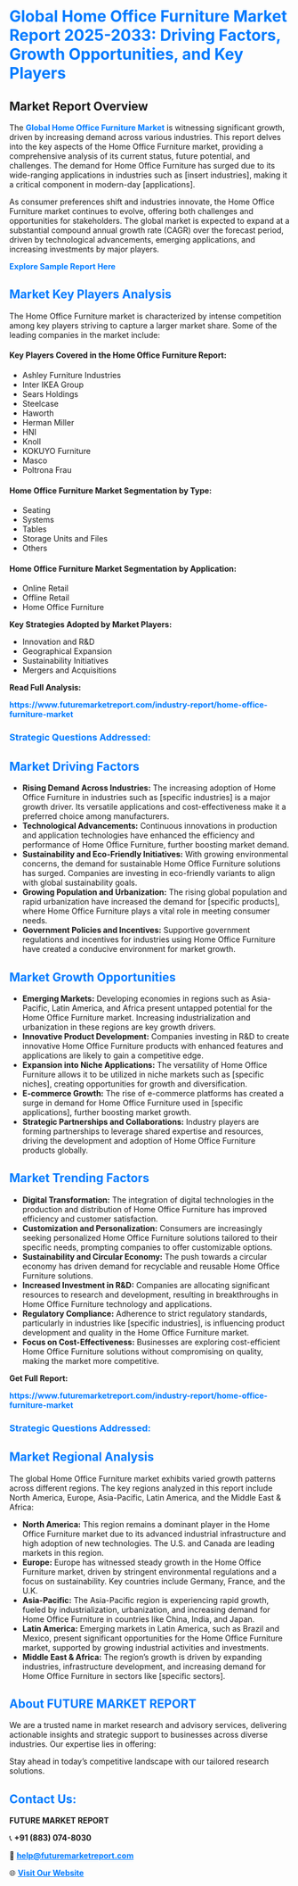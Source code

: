 <h1 style="color: #007BFF;">Global Home Office Furniture Market Report 2025-2033: Driving Factors, Growth Opportunities, and Key Players</h1>

<section id="overview">
<h2>Market Report Overview</h2>
<p>The <a href="https://www.futuremarketreport.com/industry-report/home-office-furniture-market" style="color: #007BFF; text-decoration: none;"><strong>Global Home Office Furniture Market</strong></a> is witnessing significant growth, driven by increasing demand across various industries. This report delves into the key aspects of the Home Office Furniture market, providing a comprehensive analysis of its current status, future potential, and challenges. The demand for Home Office Furniture has surged due to its wide-ranging applications in industries such as [insert industries], making it a critical component in modern-day [applications].</p>
<p>As consumer preferences shift and industries innovate, the Home Office Furniture market continues to evolve, offering both challenges and opportunities for stakeholders. The global market is expected to expand at a substantial compound annual growth rate (CAGR) over the forecast period, driven by technological advancements, emerging applications, and increasing investments by major players.</p>
</section>

<section id="overview">
<p><a href="https://www.futuremarketreport.com/request-sample/reportId=116406" style="color: #007BFF; text-decoration: none;"><strong>Explore Sample Report Here</strong></a></p>
</section>

<section id="key-players">
<h2 style="color: #007BFF;">Market Key Players Analysis</h2>
<p>The Home Office Furniture market is characterized by intense competition among key players striving to capture a larger market share. Some of the leading companies in the market include:</p>
<h4>Key Players Covered in the Home Office Furniture Report:</h4>
<ul><li>Ashley Furniture Industries</li><li>Inter IKEA Group</li><li>Sears Holdings</li><li>Steelcase</li><li>Haworth</li><li>Herman Miller</li><li>HNI</li><li>Knoll</li><li>KOKUYO Furniture</li><li>Masco</li><li>Poltrona Frau</li></ul>
<h4>Home Office Furniture Market Segmentation by Type:</h4>
<ul><li>Seating</li><li>Systems</li><li>Tables</li><li>Storage Units and Files</li><li>Others</li></ul>

<h4>Home Office Furniture Market Segmentation by Application:</h4>
<ul><li>Online Retail</li><li>Offline Retail</li><li>Home Office Furniture</li></ul>
<p><strong>Key Strategies Adopted by Market Players:</strong></p>
<ul>
<li>Innovation and R&D</li>
<li>Geographical Expansion</li>
<li>Sustainability Initiatives</li>
<li>Mergers and Acquisitions</li>
</ul>
</section>

<section>
<p><strong>Read Full Analysis: </strong></p><a href="https://www.futuremarketreport.com/industry-report/home-office-furniture-market" style="color: #007BFF; text-decoration: none;"><strong>https://www.futuremarketreport.com/industry-report/home-office-furniture-market</strong></a>
<h3 style="color: #007BFF;">Strategic Questions Addressed:</h3>
</section>

<section id="driving-factors">
<h2 style="color: #007BFF;">Market Driving Factors</h2>
<ul>
<li><strong>Rising Demand Across Industries:</strong> The increasing adoption of Home Office Furniture in industries such as [specific industries] is a major growth driver. Its versatile applications and cost-effectiveness make it a preferred choice among manufacturers.</li>
<li><strong>Technological Advancements:</strong> Continuous innovations in production and application technologies have enhanced the efficiency and performance of Home Office Furniture, further boosting market demand.</li>
<li><strong>Sustainability and Eco-Friendly Initiatives:</strong> With growing environmental concerns, the demand for sustainable Home Office Furniture solutions has surged. Companies are investing in eco-friendly variants to align with global sustainability goals.</li>
<li><strong>Growing Population and Urbanization:</strong> The rising global population and rapid urbanization have increased the demand for [specific products], where Home Office Furniture plays a vital role in meeting consumer needs.</li>
<li><strong>Government Policies and Incentives:</strong> Supportive government regulations and incentives for industries using Home Office Furniture have created a conducive environment for market growth.</li>
</ul>
</section>

<section id="growth-opportunities">
<h2 style="color: #007BFF;">Market Growth Opportunities</h2>
<ul>
<li><strong>Emerging Markets:</strong> Developing economies in regions such as Asia-Pacific, Latin America, and Africa present untapped potential for the Home Office Furniture market. Increasing industrialization and urbanization in these regions are key growth drivers.</li>
<li><strong>Innovative Product Development:</strong> Companies investing in R&D to create innovative Home Office Furniture products with enhanced features and applications are likely to gain a competitive edge.</li>
<li><strong>Expansion into Niche Applications:</strong> The versatility of Home Office Furniture allows it to be utilized in niche markets such as [specific niches], creating opportunities for growth and diversification.</li>
<li><strong>E-commerce Growth:</strong> The rise of e-commerce platforms has created a surge in demand for Home Office Furniture used in [specific applications], further boosting market growth.</li>
<li><strong>Strategic Partnerships and Collaborations:</strong> Industry players are forming partnerships to leverage shared expertise and resources, driving the development and adoption of Home Office Furniture products globally.</li>
</ul>
</section>

<section id="trending-factors">
<h2 style="color: #007BFF;">Market Trending Factors</h2>
<ul>
<li><strong>Digital Transformation:</strong> The integration of digital technologies in the production and distribution of Home Office Furniture has improved efficiency and customer satisfaction.</li>
<li><strong>Customization and Personalization:</strong> Consumers are increasingly seeking personalized Home Office Furniture solutions tailored to their specific needs, prompting companies to offer customizable options.</li>
<li><strong>Sustainability and Circular Economy:</strong> The push towards a circular economy has driven demand for recyclable and reusable Home Office Furniture solutions.</li>
<li><strong>Increased Investment in R&D:</strong> Companies are allocating significant resources to research and development, resulting in breakthroughs in Home Office Furniture technology and applications.</li>
<li><strong>Regulatory Compliance:</strong> Adherence to strict regulatory standards, particularly in industries like [specific industries], is influencing product development and quality in the Home Office Furniture market.</li>
<li><strong>Focus on Cost-Effectiveness:</strong> Businesses are exploring cost-efficient Home Office Furniture solutions without compromising on quality, making the market more competitive.</li>
</ul>
</section>

<section>
<p><strong>Get Full Report: </strong></p><a href="https://www.futuremarketreport.com/industry-report/home-office-furniture-market" style="color: #007BFF; text-decoration: none;"><strong>https://www.futuremarketreport.com/industry-report/home-office-furniture-market</strong></a>
<h3 style="color: #007BFF;">Strategic Questions Addressed:</h3>
</section>


<section id="regional-analysis">
<h2 style="color: #007BFF;">Market Regional Analysis</h2>
<p>The global Home Office Furniture market exhibits varied growth patterns across different regions. The key regions analyzed in this report include North America, Europe, Asia-Pacific, Latin America, and the Middle East & Africa:</p>
<ul>
<li><strong>North America:</strong> This region remains a dominant player in the Home Office Furniture market due to its advanced industrial infrastructure and high adoption of new technologies. The U.S. and Canada are leading markets in this region.</li>
<li><strong>Europe:</strong> Europe has witnessed steady growth in the Home Office Furniture market, driven by stringent environmental regulations and a focus on sustainability. Key countries include Germany, France, and the U.K.</li>
<li><strong>Asia-Pacific:</strong> The Asia-Pacific region is experiencing rapid growth, fueled by industrialization, urbanization, and increasing demand for Home Office Furniture in countries like China, India, and Japan.</li>
<li><strong>Latin America:</strong> Emerging markets in Latin America, such as Brazil and Mexico, present significant opportunities for the Home Office Furniture market, supported by growing industrial activities and investments.</li>
<li><strong>Middle East & Africa:</strong> The region’s growth is driven by expanding industries, infrastructure development, and increasing demand for Home Office Furniture in sectors like [specific sectors].</li>
</ul>
</section>

<footer>
<h2 style="color: #007BFF;">About FUTURE MARKET REPORT</h2>
<p>We are a trusted name in market research and advisory services, delivering actionable insights and strategic support to businesses across diverse industries. Our expertise lies in offering:</p>

<p>Stay ahead in today’s competitive landscape with our tailored research solutions.</p>

<h2 style="color: #007BFF;">Contact Us:</h2>
<p><strong>FUTURE MARKET REPORT</strong></p>
<p>📞 <strong>+91 (883) 074-8030</strong></p>
<p>📧 <strong><a href="mailto:help@futuremarketreport.com" style="color: #007BFF;">help@futuremarketreport.com</a></strong></p>
<p>🌐 <strong><a href="https://www.futuremarketreport.com/" style="color: #007BFF;">Visit Our Website</a></strong></p>
</footer>